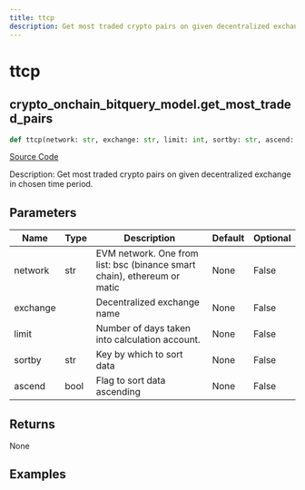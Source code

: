 ```yaml
---
title: ttcp
description: Get most traded crypto pairs on given decentralized exchange in chosen time period.
---
```

# ttcp

## crypto_onchain_bitquery_model.get_most_traded_pairs

```python
def ttcp(network: str, exchange: str, limit: int, sortby: str, ascend: bool) -> DataFrame:
```
[Source Code](https://github.com/OpenBB-finance/OpenBBTerminal/tree/main/openbb_terminal/cryptocurrency/onchain/bitquery_model.py#L657)

Description: Get most traded crypto pairs on given decentralized exchange in chosen time period.

## Parameters

| Name | Type | Description | Default | Optional |
| ---- | ---- | ----------- | ------- | -------- |
| network | str | EVM network. One from list: bsc (binance smart chain), ethereum or matic | None | False |
| exchange |  | Decentralized exchange name | None | False |
| limit |  | Number of days taken into calculation account. | None | False |
| sortby | str | Key by which to sort data | None | False |
| ascend | bool | Flag to sort data ascending | None | False |

## Returns

None

## Examples

